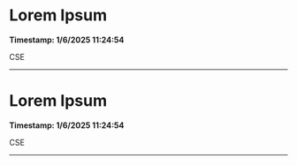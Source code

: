
# Lorem Ipsum

**Timestamp: 1/6/2025 11:24:54**

CSE

---
    
# Lorem Ipsum

**Timestamp: 1/6/2025 11:24:54**

CSE

---
    